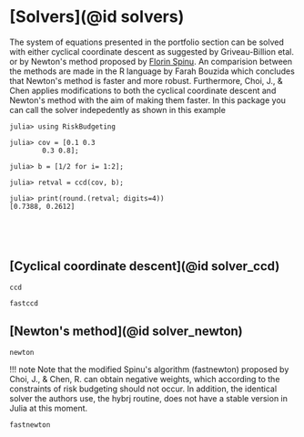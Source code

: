 # [Solvers](@id solvers)
The system of equations presented in the portfolio section can be solved with either cyclical coordinate descent as suggested by Griveau-Billion etal. or by Newton's method proposed by [Florin Spinu](https://papers.ssrn.com/sol3/papers.cfm?abstract_id=2297383). An comparision between the methods are made in the R language by Farah Bouzida which concludes that Newton's method is faster and more robust. Furthermore, Choi, J., & Chen applies modifications to both the cyclical coordinate descent and Newton's method with the aim of making them faster. In this package you can call the solver indepedently as shown in this example

```jldoctest basics
julia> using RiskBudgeting

julia> cov = [0.1 0.3
        0.3 0.8];

julia> b = [1/2 for i= 1:2];

julia> retval = ccd(cov, b);

julia> print(round.(retval; digits=4))
[0.7388, 0.2612]





```

## [Cyclical coordinate descent](@id solver_ccd)


```@docs
ccd
```

```@docs
fastccd
```

## [Newton's method](@id solver_newton)

```@docs
newton
```

!!! note
    Note that the modified Spinu's algorithm (fastnewton) proposed by Choi, J., & Chen, R. can obtain negative weights, which according to the constraints of risk budgeting should not occur. In addition, the identical
    solver the authors use, the hybrj routine, does not have a stable version in Julia at this moment.

```@docs
fastnewton
```
